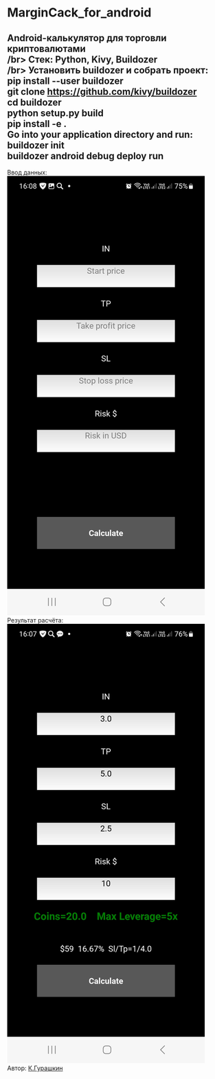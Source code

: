 # MarginCack_for_android</br>

Android-калькулятор для торговли криптовалютами</br>/br>
Стек: Python, Kivy, Buildozer</br>/br>
Установить buildozer и собрать проект:</br>
pip install --user buildozer</br>
git clone https://github.com/kivy/buildozer</br>
cd buildozer</br>
python setup.py build</br>
pip install -e .</br>
Go into your application directory and run:</br>
buildozer init</br>
buildozer android debug deploy run</br>
---
Ввод данных:</br>
![Ввод данных](https://github.com/CrockoMan/MarginCack_for_android/blob/main/MarginCalck%20by%20DieHard_1.jpg)</br>
Результат расчёта:</br>
![Результат рачсёта](https://github.com/CrockoMan/MarginCack_for_android/blob/main/MarginCalck%20by%20DieHard_2.jpg)</br>
 Автор: [К.Гурашкин](<https://github.com/CrockoMan>)
